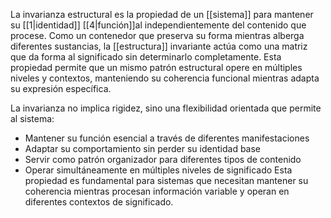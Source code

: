 La invarianza estructural es la propiedad de un [[sistema]] para mantener su [[1|identidad]] [[4|función]]al independientemente del contenido que procese. Como un contenedor que preserva su forma mientras alberga diferentes sustancias, la [[estructura]] invariante actúa como una matriz que da forma al significado sin determinarlo completamente. Esta propiedad permite que un mismo patrón estructural opere en múltiples niveles y contextos, manteniendo su coherencia funcional mientras adapta su expresión específica. 

La invarianza no implica rigidez, sino una flexibilidad orientada que permite al sistema: 

- Mantener su función esencial a través de diferentes manifestaciones
- Adaptar su comportamiento sin perder su identidad base 
- Servir como patrón organizador para diferentes tipos de contenido
- Operar simultáneamente en múltiples niveles de significado Esta propiedad es fundamental para sistemas que necesitan mantener su coherencia mientras procesan información variable y operan en diferentes contextos de significado.